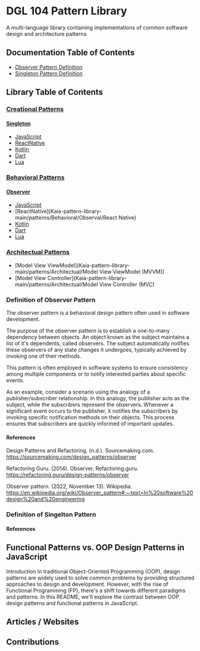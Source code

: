 # DGL 104 Pattern Library
A multi-language library containing implementations of common software design and architecture patterns 



## Documentation Table of Contents
- [Observer Pattern Definition](#observer-pattern)
- [Singleton Pattern Definition](#singleton-pattern)

## Library Table of Contents

### [Creational Patterns](Kaia-pattern-library-main/patterns/Architectual)

#### [Singleton](Kaia-pattern-library-main/patterns/Creational/singleton)
- [JavaScript](Kaia-pattern-library-main/patterns/Creational/singleton/JavaScript)
- [ReactNative](Kaia-pattern-library-main/patterns/Creational/singleton/Kotlin)
- [Kotlin](Kaia-pattern-library-main/patterns/Creational/singleton/Kotlin)
- [Dart](Kaia-pattern-library-main/patterns/Creational/singleton/Dart)
- [Lua](Kaia-pattern-library-main/patterns/Creational/singleton/Lua)

### [Behavioral Patterns](Kaia-pattern-library-main/patterns/Behavioral)

####  [Observer](Kaia-pattern-library-main/patterns/Behavioral/Observal)
- [JavaScript](Kaia-pattern-library-main/patterns/Behavioral/Observal/JavaScript)
- [ReactNative](Kaia-pattern-library-main/patterns/Behavioral/Observal/React Native)
- [Kotlin](Kaia-pattern-library-main/patterns/Behavioral/Observal/Kotlin)
- [Dart](Kaia-pattern-library-main/patterns/Behavioral/Observal/Dart)
- [Lua](Kaia-pattern-library-main/patterns/Behavioral/Observal/Lua)

### [Architectual Patterns](Kaia-pattern-library-main/patterns/Architectual)

- [Model View ViewModel](Kaia-pattern-library-main/patterns/Architectual/Model View ViewModel (MVVM))
- [Model View Controller](Kaia-pattern-library-main/patterns/Architectual/Model View Controller (MVC)




<a id="observer-pattern"></a>

### Definition of Observer Pattern

The observer pattern is a behavioral design pattern often used in software development. 

The purpose of the observer pattern is to establish a one-to-many dependency between objects. An object known as the subject maintains a list of it's dependents, called observers. The subject automatically notifies these observers of any state changes it undergoes, typically achieved by invoking one of their methods.

This pattern is often employed in software systems to ensure consistency among multiple components or to notify interested parties about specific events.

As an example, consider a scenario using the analogy of a publisher/subscriber relationship. In this analogy, the publisher acts as the subject, while the subscribers represent the observers. Whenever a significant event occurs to the publisher, it notifies the subscribers by invoking specific notification methods on their objects. This process ensures that subscribers are quickly informed of important updates.

#### References

Design Patterns and Refactoring. (n.d.). Sourcemaking.com. https://sourcemaking.com/design_patterns/observer

Refactoring Guru. (2014). Observer. Refactoring.guru. https://refactoring.guru/design-patterns/observer

Observer pattern. (2022, November 13). Wikipedia. https://en.wikipedia.org/wiki/Observer_pattern#:~:text=In%20software%20design%20and%20engineering


<a id="#singleton-pattern"></a> 

### Definition of Singelton Pattern

#### References


## Functional Patterns vs. OOP Design Patterns in JavaScript

Introduction
In traditional Object-Oriented Programming (OOP), design patterns are widely used to solve common problems by providing structured approaches to design and development. However, with the rise of Functional Programming (FP), there's a shift towards different paradigms and patterns. In this README, we'll explore the contrast between OOP design patterns and functional patterns in JavaScript.



## Articles / Websites



## Contributions 

